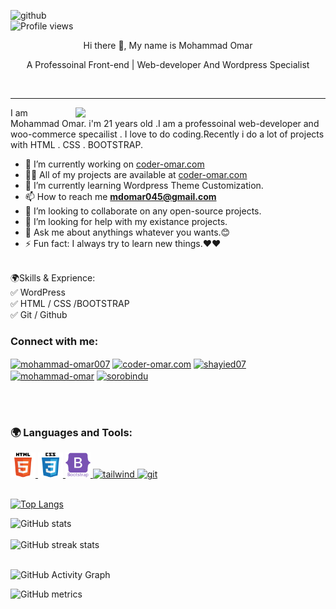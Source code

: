 <img src='https://media4.giphy.com/media/qgQUggAC3Pfv687qPC/giphy.gif' alt='github' width='900' height='450'> <br>
![Profile views](https://gpvc.arturio.dev/Mohammad-Omar-07) 
<p align="center"> Hi there 👋, My name is Mohammad Omar </p>
<p align="center" > A Professoinal Front-end | Web-developer And Wordpress Specialist </p>  <br>
<hr>
<img src="https://camo.githubusercontent.com/a4c584bce1c41271485d28f92aaf9f581b3c88b68ca723b6edfd58b4ba988c2b/68747470733a2f2f63646e2e6472696262626c652e636f6d2f75736572732f313138373833362f73637265656e73686f74732f363533393432392f70726f6772616d65722e676966" align="right" width="400">

 


I am Mohammad Omar. i'm 21 years old .I am a professoinal web-developer and woo-commerce specailist . I love to do coding.Recently i do a lot of projects with HTML . CSS . BOOTSTRAP. 



- 🔭 I’m currently working on [coder-omar.com](coder-omar.com) 
- 👨‍💻 All of my projects are available at [coder-omar.com](coder-omar.com)
- 🌱 I’m currently learning Wordpress Theme Customization. 
- 📫 How to reach me **mdomar045@gmail.com**
- 👯 I’m looking to collaborate on any open-source projects. 
- 🤔 I’m looking for help with my existance projects. 
- 💬 Ask me about anythings whatever you wants.😊 
- ⚡ Fun fact: I always try to learn new things.❤❤  <br> <br>

🌍Skills & Exprience: <br>
✅ WordPress <Br>
✅ HTML / CSS /BOOTSTRAP <br>
✅ Git / Github <br>

<h3 align="left">Connect with me:</h3>
<p align="left">
<a href="https://codepen.io/mohammad-omar007" target="blank"><img align="center" src="https://raw.githubusercontent.com/rahuldkjain/github-profile-readme-generator/master/src/images/icons/Social/codepen.svg" alt="mohammad-omar007" height="30" width="40" /></a>
<a href="https://dev.to/coder-omar.com" target="blank"><img align="center" src="https://raw.githubusercontent.com/rahuldkjain/github-profile-readme-generator/master/src/images/icons/Social/devto.svg" alt="coder-omar.com" height="30" width="40" /></a>
<a href="https://fb.com/shayied07" target="blank"><img align="center" src="https://raw.githubusercontent.com/rahuldkjain/github-profile-readme-generator/master/src/images/icons/Social/facebook.svg" alt="shayied07" height="30" width="40" /></a>
<a href="https://instagram.com/mohammad-omar" target="blank"><img align="center" src="https://raw.githubusercontent.com/rahuldkjain/github-profile-readme-generator/master/src/images/icons/Social/instagram.svg" alt="mohammad-omar" height="30" width="40" /></a>
<a href="https://www.youtube.com/c/sorobindu" target="blank"><img align="center" src="https://raw.githubusercontent.com/rahuldkjain/github-profile-readme-generator/master/src/images/icons/Social/youtube.svg" alt="sorobindu" height="30" width="40" /></a>
</p>
<br> <br>
 
<h3 align="left">🌍 Languages and Tools:</h3>
                            <a href="https://www.w3.org/html/" target="_blank" rel="noreferrer"> <img src="https://raw.githubusercontent.com/devicons/devicon/master/icons/html5/html5-original-wordmark.svg" alt="html5" width="40" height="40"/> </a>   <a href="https://www.w3schools.com/css/" target="_blank" rel="noreferrer"> <img src="https://raw.githubusercontent.com/devicons/devicon/master/icons/css3/css3-original-wordmark.svg" alt="css3" width="40" height="40"/> </a>    <a href="https://getbootstrap.com" target="_blank" rel="noreferrer"> <img src="https://raw.githubusercontent.com/devicons/devicon/master/icons/bootstrap/bootstrap-plain-wordmark.svg" alt="bootstrap" width="40" height="40"/> </a>     <a href="https://tailwindcss.com/" target="_blank" rel="noreferrer"> <img src="https://www.vectorlogo.zone/logos/tailwindcss/tailwindcss-icon.svg" alt="tailwind" width="40" height="40"/> </a>     <a href="https://git-scm.com/" target="_blank" rel="noreferrer"> <img src="https://www.vectorlogo.zone/logos/git-scm/git-scm-icon.svg" alt="git" width="40" height="40"/> </a>  <br><br>







[![Top Langs](https://github-readme-stats.vercel.app/api/top-langs/?username=Mohammad-Omar-07)](https://github.com/anuraghazra/github-readme-stats)

![GitHub stats](https://github-readme-stats.vercel.app/api?username=Mohammad-Omar-07&show_icons=true&theme=radical) <br> <br>
![GitHub streak stats](https://github-readme-streak-stats.herokuapp.com/?user=Mohammad-Omar-07)  <br> <br>

![GitHub Activity Graph](https://activity-graph.herokuapp.com/graph?username=Mohammad-Omar-07)  

![GitHub metrics](https://metrics.lecoq.io/Mohammad-Omar-07)




